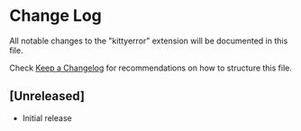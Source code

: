 # Change Log

All notable changes to the "kittyerror" extension will be documented in this file.

Check [Keep a Changelog](http://keepachangelog.com/) for recommendations on how to structure this file.

## [Unreleased]

- Initial release